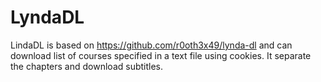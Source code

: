 # LyndaDL

LindaDL is based on https://github.com/r0oth3x49/lynda-dl and can download list of courses specified in a text file using cookies. It separate the chapters and download subtitles.
